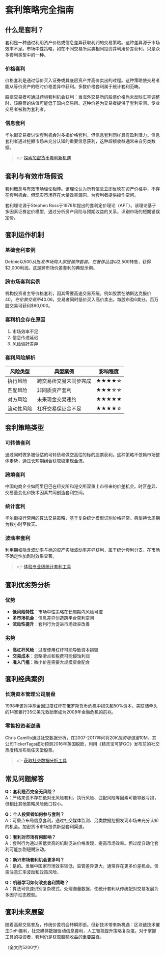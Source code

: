# 套利策略完全指南

## 什么是套利？

套利是一种通过利用资产价格或信息差异获取利润的交易策略。这种差异源于市场效率不足。市场中性策略，如在不同交易所买卖相同投资并利用价差获利，只是众多套利类型中的一种。

### 价格套利

价格套利是通过低价买入证券或其底层资产并高价卖出的过程。这种策略使交易者能从等价资产的临时价格差异中获利。多数价格套利属于统计套利范畴。

股票交易者可通过跨境套利机会获利：当海外交易所的股票价格尚未反映汇率调整时，该股票的估值可能低于国内交易所。这种价差为交易者提供了套利空间。专业交易者被称为套利者。

### 信息套利

华尔街交易者讨论套利机会时多指价格套利，但信息套利同样具有盈利潜力。信息套利者通过挖掘市场未充分认知的重要信息获利，这种超额收益通常来自另类数据。

> 👉 [探索加密货币套利新机遇](https://bit.ly/okx_welcome)

## 套利与有效市场假说

套利概念与有效市场理论相悖。该理论认为所有信息立即反映在资产价格中，不存在套利机会。但现实市场存在大量效率漏洞，为套利者提供操作空间。

套利理论源于Stephen Ross于1976年提出的套利定价理论（APT）。该理论基于多因素证券定价模型，通过分析资产风险与预期收益的关系，识别市场的短期错误定价。

## 套利运作机制

### 基础套利案例

Debbie以$500从批发市场购入家居装饰套装，在奢侈品店以$2,500转售，获得$2,000利润。这是跨市场价差套利的典型示例。

### 跨市场套利实例

机构投资者主导价格套利，因其需要高速交易系统。例如股票在纳斯达克报价$40，在伦敦交易所$40.06，交易者同时低价买入高价卖出，每股市盈6美分。百万股交易可获利$60,000。

### 套利机会存在原因

1. 市场效率不足
2. 信息传递延迟
3. 风险偏好差异

### 套利风险解析

| 风险类型       | 典型案例                      | 影响程度 |
|----------------|-----------------------------|----------|
| 执行风险       | 跨交易所交易未同步完成       | ★★★★☆    |
| 匹配风险       | 非同质资产套利               | ★★★☆☆    |
| 对方风险       | 未来现金交易违约             | ★★★★★    |
| 流动性风险     | 杠杆交易保证金不足           | ★★★★☆    |

## 套利策略类型

### 可转债套利

通过同时做多被低估的可转债和做空高估的标的股票获利。这种策略不依赖市场整体走势，通过长短期组合获取稳定现金流。

### 跨境套利

中国电商企业如阿里巴巴在纽交所和港交所双重上市带来的价差机会。时区差异、交易量变化和技术因素共同创造套利空间。

### 统计套利

华尔街投行常用的算法交易策略，基于复杂统计模型识别价格异常。典型持仓周期为数小时至数天。

### 波动率套利

利用期权隐含波动率与标的资产实际波动率差异获利，属于统计套利分支。在市场不确定性加剧时效果显著。

> 👉 [体验专业级统计套利工具](https://bit.ly/okx_welcome)

## 套利优劣势分析

### 优势

- **低风险特性**：市场中性策略在长周期内风险可控
- **多市场机会**：信息差异创造跨平台获利空间
- **流动性提升**：套利行为促进市场效率改善

### 劣势

- **高杠杆风险**：过度使用杠杆可能导致资本损毁
- **交易成本**：忽略滑点和税费可能侵蚀利润
- **准入门槛**：微小价差需要大规模资金配合

## 套利经典案例

### 长期资本管理公司崩盘

1998年该对冲基金因过度杠杆在俄罗斯货币危机中损失超50%资本。美联储牵头的14家银行35亿美元救助案成为2008年金融危机的前兆。

### 零售投资者逆袭

Chris Camillo通过社交数据分析，在2007-2017年间将$20K投资增值至$10M。其公司TickerTags成功预测2016年英国脱欧，利用《精灵宝可梦GO》发布前的社交热度精准布局任天堂股票。

> 👉 [获取社交数据分析工具](https://bit.ly/okx_welcome)

## 常见问题解答

**Q：套利是否完全无风险？**  
A：严格来说不存在绝对无风险套利。执行风险、匹配风险等因素可能导致亏损，但相比其他策略风险敞口较小。

**Q：个人投资者如何参与套利？**  
A：可重点布局信息套利，通过社交媒体监测、另类数据挖掘发现市场未充分认知的机会。加密货币市场提供新型套利渠道。

**Q：套利对市场有何影响？**  
A：套利行为通过买低卖高的机制促进价格发现，提高市场效率。但过度自动化套利可能加剧短期波动。

**Q：新兴市场套利机会更多吗？**  
A：是的。发展中国家市场效率较低，监管差异更大，通常存在更多价差机会。但需注意汇率波动和政策风险。

**Q：机器学习如何改变套利策略？**  
A：算法可快速识别复杂模式，处理海量数据，使统计套利从传统配对交易发展为多因子动态模型。

## 套利未来展望

随着高频交易普及，传统价差机会转瞬即逝。但新技术带来新机遇：区块链技术催生DeFi套利，社交媒体数据驱动信息套利，人工智能提升策略复杂度。对于掌握工具的投资者，套利仍是获取超额收益的重要路径。

（全文约5200字）